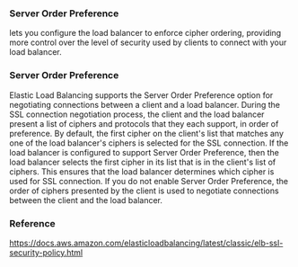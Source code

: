 ### Server Order Preference
lets you configure the load balancer to enforce cipher ordering, providing more control over the level of security used by clients to connect with your load balancer.

### Server Order Preference
Elastic Load Balancing supports the Server Order Preference option for negotiating connections between a client and a load balancer. During the SSL connection negotiation process, the client and the load balancer present a list of ciphers and protocols that they each support, in order of preference. By default, the first cipher on the client's list that matches any one of the load balancer's ciphers is selected for the SSL connection. If the load balancer is configured to support Server Order Preference, then the load balancer selects the first cipher in its list that is in the client's list of ciphers. This ensures that the load balancer determines which cipher is used for SSL connection. If you do not enable Server Order Preference, the order of ciphers presented by the client is used to negotiate connections between the client and the load balancer.

### Reference 
https://docs.aws.amazon.com/elasticloadbalancing/latest/classic/elb-ssl-security-policy.html
